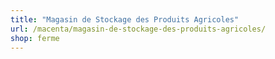 ```yaml
---
title: "Magasin de Stockage des Produits Agricoles"
url: /macenta/magasin-de-stockage-des-produits-agricoles/
shop: ferme
---
```

